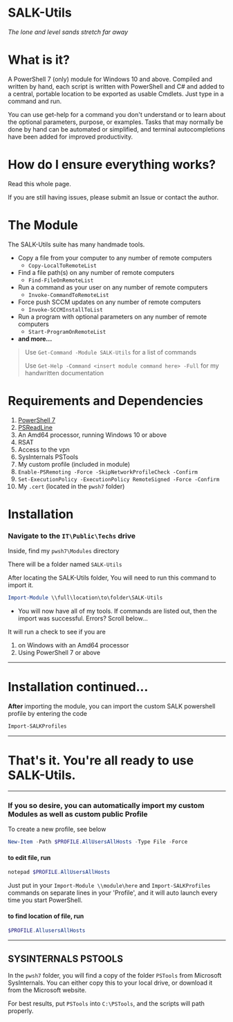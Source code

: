 # SALK-Utils

*The lone and level sands stretch far away* 

# What is it?

A PowerShell 7 (only) module for Windows 10 and above. Compiled and written by hand, each script is written with PowerShell and C# and added to a central, portable location to be exported as usable Cmdlets. Just type in a command and run. 

You can use get-help for a command you don't understand or to learn about the optional parameters, purpose, or examples. Tasks that may normally be done by hand can be automated or simplified, and terminal autocompletions have been added for improved productivity.

# How do I ensure everything works?

Read this whole page.

If you are still having issues, please submit an Issue or contact the author.



# The Module

The SALK-Utils suite has many handmade tools. 

- Copy a file from your computer to any number of remote computers 
  - `Copy-LocalToRemoteList`
- Find a file path(s) on any number of remote computers 
  - `Find-FileOnRemoteList`
- Run a command as your user on any number of remote computers 
  - `Invoke-CommandToRemoteList`
- Force push SCCM updates on any number of remote computers 
  - `Invoke-SCCMInstallToList`
- Run a program with optional parameters on any number of remote computers 
  - `Start-ProgramOnRemoteList`
- **and more...**

> Use `Get-Command -Module SALK-Utils` for a list of commands
> 
> Use `Get-Help -Command <insert module command here> -Full` for my handwritten documentation

# Requirements and Dependencies
1. [PowerShell 7](<https://github.com/PowerShell/PowerShell/releases/download/v7.3.0-preview.3/PowerShell-7.3.0-preview.3-win-x64.msi>)
2. [PSReadLine](https://github.com/scubamount/salk--modules/tree/master/mymodules)
3. An Amd64 processor, running Windows 10 or above
4. RSAT
5. Access to the vpn
6. SysInternals PSTools
7. My custom profile (included in module)
8. `Enable-PSRemoting -Force -SkipNetworkProfileCheck -Confirm`
9. `Set-ExecutionPolicy -ExecutionPolicy RemoteSigned -Force -Confirm`
10. My `.cert` (located in the `pwsh7` folder)


# Installation
### Navigate to the `IT\Public\Techs` drive
Inside, find my `pwsh7\Modules` directory

There will be a folder named `SALK-Utils`


After locating the SALK-Utils folder, You will need to run this command to import it.

```powershell
Import-Module \\full\location\to\folder\SALK-Utils
```

- You will now have all of my tools. If commands are listed out, then the import was successful. Errors? Scroll below...

It will run a check to see if you are 
1. on Windows with an Amd64 processor
2. Using PowerShell 7 or above

***

# Installation continued...

__After__ importing the module, you can import the custom SALK powershell profile by entering the code 
```powershell
Import-SALKProfiles
```

***


# That's it. You're all ready to use SALK-Utils.


***

### If you so desire, you can automatically import my custom Modules as well as custom public Profile


To create a new profile, see below

```powershell
New-Item -Path $PROFILE.AllUsersAllHosts -Type File -Force
```
#### to edit file, run

```powershell
notepad $PROFILE.AllUsersAllHosts
```

Just put in your `Import-Module \\module\here` and `Import-SALKProfiles` commands on separate lines in your 'Profile', and it will auto launch every time you start PowerShell.

#### to find location of file, run

```powershell
$PROFILE.AllusersAllHosts
```


***

## SYSINTERNALS PSTOOLS

In the `pwsh7` folder, you will find a copy of the folder `PSTools` from Microsoft SysInternals. You can either copy this to your local drive, or download it from the Microsoft website.

For best results, put `PSTools` into `C:\PSTools`, and the scripts will path properly.




